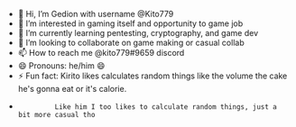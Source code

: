 - 👋 Hi, I’m Gedion with username @Kito779
- 👀 I’m interested in gaming itself and opportunity to game job
- 🌱 I’m currently learning pentesting, cryptography, and game dev
- 💞️ I’m looking to collaborate on game making or casual collab
- 📫 How to reach me @kito779#9659 discord
- 😄 Pronouns: he/him 😄
- ⚡ Fun fact: Kirito likes calculates random things like the volume the cake he's gonna eat or it's calorie.
-              Like him I too likes to calculate random things, just a bit more casual tho

<!---
Kito779/Kito779 is a ✨ special ✨ repository because its `README.md` (this file) appears on your GitHub profile.
You can click the Preview link to take a look at your changes.
--->
